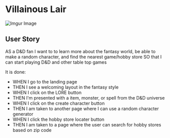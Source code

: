 # Villainous Lair

![Imgur Image](https://i.imgur.com/RSSA8sq.jpg)

## User Story
 AS a D&D fan
I want to to learn more about the fantasy world, be able to make a random character, and find the nearest game/hobby store
SO that I can start playing D&D and other table top games

It is done:
* WHEN I go to the landing page
* THEN I see a welcoming layout in the fantasy style
* WHEN I click on the LORE button
* THEN I'm presented with a item, monster, or spell from the D&D universe
* WHEN I click on the create character button
* THEN I am taken to another page where I can use a random character generator
* WHEN I click the hobby store locater button
* THEN I am taken to a page where the user can search for hobby stores based on zip code
